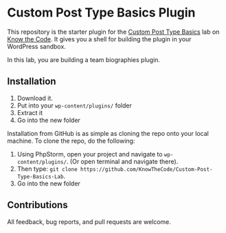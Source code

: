 # Custom Post Type Basics Plugin

This repository is the starter plugin for the [Custom Post Type Basics](https://knowthecode.io/labs/custom-post-type-basics) lab on [Know the Code](https://KnowTheCode.io).  It gives you a shell for building the plugin in your WordPress sandbox.  

In this lab, you are building a team biographies plugin.

## Installation

1. Download it.
2. Put into your `wp-content/plugins/` folder
3. Extract it
4. Go into the new folder

Installation from GitHub is as simple as cloning the repo onto your local machine.  To clone the repo, do the following:

1. Using PhpStorm, open your project and navigate to `wp-content/plugins/`. (Or open terminal and navigate there).
2. Then type: `git clone https://github.com/KnowTheCode/Custom-Post-Type-Basics-Lab`.
3. Go into the new folder

## Contributions

All feedback, bug reports, and pull requests are welcome.
